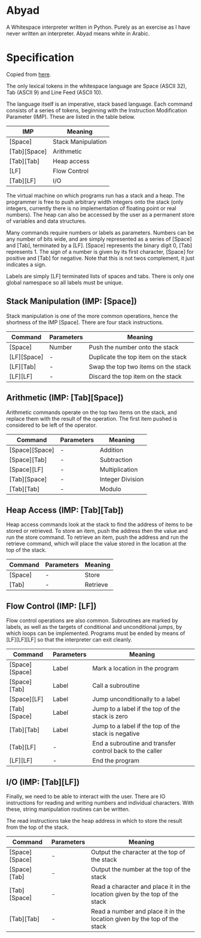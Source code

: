 # Abyad

A Whitespace interpreter written in Python. Purely as an exercise as I
have never written an interpreter. Abyad means white in Arabic.

# Specification
Copied from [here](http://compsoc.dur.ac.uk/whitespace/tutorial.html).

The only lexical tokens in the whitespace language are Space (ASCII 32),
Tab (ASCII 9) and Line Feed (ASCII 10).

The language itself is an imperative, stack based language. Each
command consists of a series of tokens, beginning with the Instruction
Modification Parameter (IMP). These are listed in the table below.

| IMP           | Meaning            |
| ------------- | ------------------ |
| [Space]       | Stack Manipulation |
| [Tab][Space]  | Arithmetic         |
| [Tab][Tab]    | Heap access        |
| [LF]          | Flow Control       |
| [Tab][LF]     | I/O                |

The virtual machine on which programs run has a stack and a heap. The
programmer is free to push arbitrary width integers onto the stack (only
integers, currently there is no implementation of floating point or real
numbers). The heap can also be accessed by the user as a permanent store
of variables and data structures.

Many commands require numbers or labels as parameters. Numbers can be
any number of bits wide, and are simply represented as a series of
[Space] and [Tab], terminated by a [LF]. [Space] represents the binary
digit 0, [Tab] represents 1. The sign of a number is given by its first
character, [Space] for positive and [Tab] for negative. Note that this
is not twos complement, it just indicates a sign.

Labels are simply [LF] terminated lists of spaces and tabs. There is only one
global namespace so all labels must be unique.

## Stack Manipulation (IMP: [Space])

Stack manipulation is one of the more common operations, hence the shortness
of the IMP [Space]. There are four stack instructions.

| Command        | Parameters | Meaning                             |
| -------------- | ---------- | ----------------------------------- |
| [Space]        | Number     | Push the number onto the stack      |
| [LF][Space]    | -          | Duplicate the top item on the stack |
| [LF][Tab]      | -          | Swap the top two items on the stack |
| [LF][LF]       | -          | Discard the top item on the stack   |

## Arithmetic (IMP: [Tab][Space])

Arithmetic commands operate on the top two items on the stack, and replace
them with the result of the operation. The first item pushed is considered to
be left of the operator.

| Command        | Parameters | Meaning          |
| -------------- | ---------- | ---------------- |
| [Space][Space] | -          | Addition         |
| [Space][Tab]   | -          | Subtraction      |
| [Space][LF]    | -          | Multiplication   |
| [Tab][Space]   | -          | Integer Division |
| [Tab][Tab]     | -          | Modulo           |

## Heap Access (IMP: [Tab][Tab])

Heap access commands look at the stack to find the address of items to
be stored or retrieved. To store an item, push the address then the
value and run the store command. To retrieve an item, push the address
and run the retrieve command, which will place the value stored in the
location at the top of the stack.

| Command        | Parameters | Meaning  |
| -------------- | ---------- | -------- |
| [Space]        | -          | Store    |
| [Tab]          | -          | Retrieve |

## Flow Control (IMP: [LF])

Flow control operations are also common. Subroutines are marked by
labels, as well as the targets of conditional and unconditional jumps,
by which loops can be implemented. Programs must be ended by means of
[LF][LF][LF] so that the interpreter can exit cleanly.

| Command        | Parameters | Meaning                                                  |
| -------------- | ---------- | -------------------------------------------------------- |
| [Space][Space] | Label      | Mark a location in the program                           |
| [Space][Tab]   | Label      | Call a subroutine                                        |
| [Space][LF]    | Label      | Jump unconditionally to a label                          |
| [Tab][Space]   | Label      | Jump to a label if the top of the stack is zero          |
| [Tab][Tab]     | Label      | Jump to a label if the top of the stack is negative      |
| [Tab][LF]      | -          | End a subroutine and transfer control back to the caller |
| [LF][LF]       | -          | End the program                                          |

## I/O (IMP: [Tab][LF])

Finally, we need to be able to interact with the user. There are IO
instructions for reading and writing numbers and individual characters.
With these, string manipulation routines can be written.

The read instructions take the heap address in which to store the result
from the top of the stack.

| Command        | Parameters | Meaning                                                                     |
| -------------- | ---------- | --------------------------------------------------------------------------- |
| [Space][Space] | -          | Output the character at the top of the stack                                |
| [Space][Tab]   | -          | Output the number at the top of the stack                                   |
| [Tab][Space]   | -          | Read a character and place it in the location given by the top of the stack |
| [Tab][Tab]     | -          | Read a number and place it in the location given by the top of the stack    |
